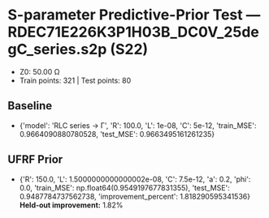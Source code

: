 # S-parameter Predictive-Prior Test — RDEC71E226K3P1H03B_DC0V_25degC_series.s2p (S22)
- Z0: 50.00 Ω
- Train points: 321  |  Test points: 80

## Baseline
- {'model': 'RLC series -> Γ', 'R': 100.0, 'L': 1e-08, 'C': 5e-12, 'train_MSE': 0.9664090880780528, 'test_MSE': 0.9663495161261235}

## UFRF Prior
- {'R': 150.0, 'L': 1.5000000000000002e-08, 'C': 7.5e-12, 'a': 0.2, 'phi': 0.0, 'train_MSE': np.float64(0.9549197677831355), 'test_MSE': 0.9487784737562738, 'improvement_percent': 1.818290595341536}
**Held-out improvement:** 1.82%